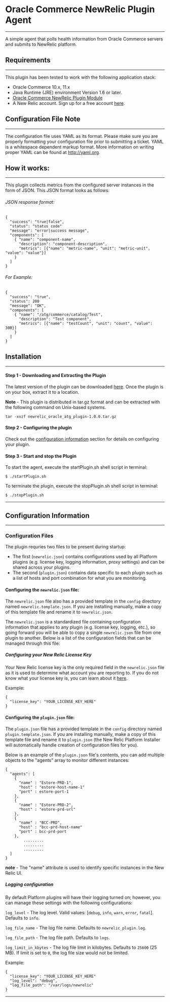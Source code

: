 # Oracle Commerce NewRelic Plugin Agent
-----------------------
A simple agent that polls health information from Oracle Commerce servers and submits to NewRelic platform.

## Requirements
-----------------------
This plugin has been tested to work with the following application stack:
* Oracle Commerce 10.x, 11.x
* Java Runtime (JRE) environment Version 1.6 or later.
* [Oracle Commerce NewRelic Plugin Module](https://github.com/objectedge/OracleCommerceNewRelicPlugin.git)
* A New Relic account. Sign up for a free account [here](http://newrelic.com).

## Configuration File Note
-----------------------
The configuration file uses YAML as its format. Please make sure you are properly formatting your configuration file prior to submitting a ticket. YAML is a whitespace dependent markup format. More information on writing proper YAML can be found at http://yaml.org.

## How it works:
-----------------------
This plugin collects metrics from the configured server instances in the form of JSON. This JSON format looks as follows:

###### JSON response format:

	{
	  "success": "true|false",
	  "status": "status code"
	  "message": "error|success message",
	  "components": [
	    { "name": "component-name",
	      "description": "component-description",
	      "metrics": [{"name": "metric-name", "unit": "metric-unit", "value": "value"}]
	    }
	  ]
	}
    
###### For Example:

	{
	  "success": "true",
	  "status": 200
	  "message": "OK",
	  "components": [
	    { "name": "/atg/commerce/catalog/Test",
	      "description": "Test component",
	      "metrics": [{"name": "testCount", "unit": "count", "value": 300}]
	    }
	  ]
	}


## Installation
-----------------------
#### Step 1 - Downloading and Extracting the Plugin
The latest version of the plugin can be downloaded [here](https://rpm.newrelic.com/extensions/com.objectedge.oracle.newrelic).  Once the plugin is on your box, extract it to a location.

**Note** - This plugin is distributed in tar.gz format and can be extracted with the following command on Unix-based systems.

```
tar -xvzf newrelic_oracle_atg_plugin-1.0.0.tar.gz
```
#### Step 2 - Configuring the plugin
Check out the [configuration information](#configuration-information) section for details on configuring your plugin.

#### Step 3 - Start and stop the Plugin
To start the agent, execute the startPlugin.sh shell script in terminal:
```
$ ./startPlugin.sh
```
To terminate the plugin, execute the stopPlugin.sh shell script in terminal:

```
$ ./stopPlugin.sh
```
----

## Configuration Information
-----------------------
### Configuration Files

The plugin requries two files to be present during startup:
* The first (`newrelic.json`) contains configurations used by all Platform plugins (e.g. license key, logging information, proxy settings) and can be shared across your plugins.
* The second (`plugin.json`) contains data specific to each plugin such as a list of hosts and port combination for what you are monitoring. 

#### Configuring the `newrelic.json` file: 

The `newrelic.json` file also has a provided template in the `config` directory named `newrelic.template.json`.  If you are installing manually, make a copy of this template file and rename it to `newrelic.json`.  

The `newrelic.json` is a standardized file containing configuration information that applies to any plugin (e.g. license key, logging, etc.), so going forward you will be able to copy a single `newrelic.json` file from one plugin to another.  Below is a list of the configuration fields that can be managed through this file:

##### Configuring your New Relic License Key

Your New Relic license key is the only required field in the `newrelic.json` file as it is used to determine what account you are reporting to.  If you do not know what your license key is, you can learn about it [here](https://newrelic.com/docs/subscriptions/license-key).

Example: 

```
{
  "license_key": "YOUR_LICENSE_KEY_HERE"
}
```
#### Configuring the `plugin.json` file: 

The `plugin.json` file has a provided template in the `config` directory named `plugin.template.json`.  If you are installing manually, make a copy of this template file and rename it to `plugin.json` (the New Relic Platform Installer will automatically handle creation of configuration files for you).  

Below is an example of the `plugin.json` file's contents, you can add multiple objects to the "agents" array to monitor different instances:

```
{
  "agents": [
    {
      "name" : "Estore-PRD-1",
      "host" : "estore-host-name-1"
      "port" : estore-port-1
    },
    {
      "name" : "Estore-PRD-2",
      "host" : "estore-prd-url"
    },
    {
      "name" : "BCC-PRD",
      "host" : "bcc-prd-host-name"
      "port" : bcc-prd-port
    },
    	.........
    	.........
    	.........
  ]
}
```

**note** - The "name" attribute is used to identify specific instances in the New Relic UI. 



##### Logging configuration

By default Platform plugins will have their logging turned on; however, you can manage these settings with the following configurations:

`log_level` - The log level. Valid values: [`debug`, `info`, `warn`, `error`, `fatal`]. Defaults to `info`.

`log_file_name` - The log file name. Defaults to `newrelic_plugin.log`.

`log_file_path` - The log file path. Defaults to `logs`.

`log_limit_in_kbytes` - The log file limit in kilobytes. Defaults to `25600` (25 MB). If limit is set to `0`, the log file size would not be limited.

Example:

```
{
  "license_key": "YOUR_LICENSE_KEY_HERE"
  "log_level": "debug",
  "log_file_path": "/var/logs/newrelic"
}
```
----
